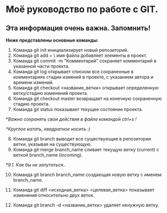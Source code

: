 # Моё руководство по работе с GIT.
## Эта информация очень важна. Запомнить!

**Ниже представлены основные команды:**

1. Команда git init инициализирует новый репозиторий.
2. Команда git add + \ имя файла добавляет элементы в проект.
3. Команда git commit -m "Комментарий" сохраняет комментарий в указанной части проекта.
4. Команда git log открывает списком все сохраненные в комментариях стадии измений в проекте, с указанием автора и времени измений. 
5. Команда git checkout <название_ветки> открывает определенную ветку/стадию изменений проекта.
6. Команда git checkout master возвращает на конечную сохраненную стадию проекта.
7. Команда git status показывает текущее состояние проекта.

**Важно сохранять свои действия в файле командой ctrl+s !*

**Круглое катать, квадратное носить :)* 


8. Команда git branch выводит все существующие в репозитории ветки, указывая на существующую. 
9. Команда git merge branch_name сливает текущую ветку (current) с веткой branch_name (incoming).

**9.1. Как бы не запутаться..*

10. Команда git branch branch_name создающая новую ветку с именем branch_name.

11. Команда git diff <исходная_ветка> <целевая_ветка> показывает изменения относительно двух веток.
 
12. Команда git branch -d <название_ветки> удаляет ненужную ветку.
